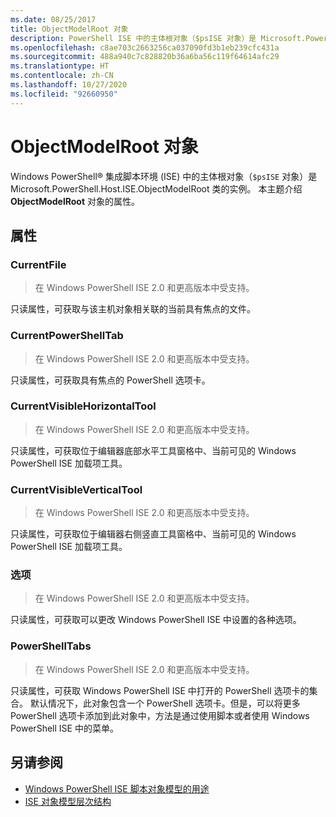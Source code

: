 ```yaml
---
ms.date: 08/25/2017
title: ObjectModelRoot 对象
description: PowerShell ISE 中的主体根对象（$psISE 对象）是 Microsoft.PowerShell.Host.ISE.ObjectModelRoot 类的实例。 本主题介绍 ObjectModelRoot 对象的属性。
ms.openlocfilehash: c8ae703c2663256ca037090fd3b1eb239cfc431a
ms.sourcegitcommit: 488a940c7c828820b36a6ba56c119f64614afc29
ms.translationtype: HT
ms.contentlocale: zh-CN
ms.lasthandoff: 10/27/2020
ms.locfileid: "92660950"
---
```

# <a name="the-objectmodelroot-object"></a>ObjectModelRoot 对象

Windows PowerShell&reg; 集成脚本环境 (ISE) 中的主体根对象（`$psISE` 对象）是 Microsoft.PowerShell.Host.ISE.ObjectModelRoot 类的实例。 本主题介绍 **ObjectModelRoot** 对象的属性。

## <a name="properties"></a>属性

### <a name="currentfile"></a>CurrentFile

> 在 Windows PowerShell ISE 2.0 和更高版本中受支持。

只读属性，可获取与该主机对象相关联的当前具有焦点的文件。

### <a name="currentpowershelltab"></a>CurrentPowerShellTab

> 在 Windows PowerShell ISE 2.0 和更高版本中受支持。

只读属性，可获取具有焦点的 PowerShell 选项卡。

### <a name="currentvisiblehorizontaltool"></a>CurrentVisibleHorizontalTool

> 在 Windows PowerShell ISE 2.0 和更高版本中受支持。

只读属性，可获取位于编辑器底部水平工具窗格中、当前可见的 Windows PowerShell ISE 加载项工具。

### <a name="currentvisibleverticaltool"></a>CurrentVisibleVerticalTool

> 在 Windows PowerShell ISE 2.0 和更高版本中受支持。

只读属性，可获取位于编辑器右侧竖直工具窗格中、当前可见的 Windows PowerShell ISE 加载项工具。

### <a name="options"></a>选项

> 在 Windows PowerShell ISE 2.0 和更高版本中受支持。

只读属性，可获取可以更改 Windows PowerShell ISE 中设置的各种选项。

### <a name="powershelltabs"></a>PowerShellTabs

> 在 Windows PowerShell ISE 2.0 和更高版本中受支持。

只读属性，可获取 Windows PowerShell ISE 中打开的 PowerShell 选项卡的集合。 默认情况下，此对象包含一个 PowerShell 选项卡。但是，可以将更多 PowerShell 选项卡添加到此对象中，方法是通过使用脚本或者使用 Windows PowerShell ISE 中的菜单。

## <a name="see-also"></a>另请参阅

- [Windows PowerShell ISE 脚本对象模型的用途](Purpose-of-the-Windows-PowerShell-ISE-Scripting-Object-Model.md)
- [ISE 对象模型层次结构](The-ISE-Object-Model-Hierarchy.md)
